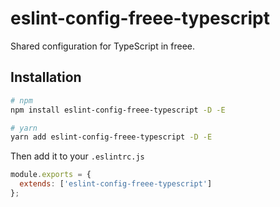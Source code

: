 # eslint-config-freee-typescript

Shared configuration for TypeScript in freee.

## Installation

```sh
# npm
npm install eslint-config-freee-typescript -D -E

# yarn
yarn add eslint-config-freee-typescript -D -E
```

Then add it to your `.eslintrc.js`

```js
module.exports = {
  extends: ['eslint-config-freee-typescript']
};
```
